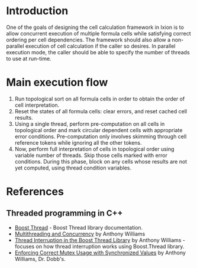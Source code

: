 # Introduction
One of the goals of designing the cell calculation framework in Ixion is to allow concurrent execution of multiple formula cells while satisfying correct ordering per cell dependencies.  The framework should also allow a non-parallel execution of cell calculation if the caller so desires.  In parallel execution mode, the caller should be able to specify the number of threads to use at run-time.

# Main execution flow
1. Run topological sort on all formula cells in order to obtain the order of cell interpretation.
2. Reset the states of all formula cells: clear errors, and reset cached cell results.
3. Using a single thread, perform pre-computation on all cells in topological order and mark circular dependent cells with appropriate error conditions.  Pre-computation only involves skimming through cell reference tokens while ignoring all the other tokens.
4. Now, perform full interpretation of cells in topological order using variable number of threads.  Skip those cells marked with error conditions.  During this phase, block on any cells whose results are not yet computed, using thread condition variables.

# References
## Threaded programming in C++
* [Boost Thread](http://www.boost.org/doc/libs/1_43_0/doc/html/thread.html) - Boost Thread library documentation.
* [Multithreading and Concurrency](http://www.justsoftwaresolutions.co.uk/threading/) by Anthony Williams
* [Thread Interruption in the Boost Thread Library](http://www.justsoftwaresolutions.co.uk/threading/thread-interruption-in-boost-thread-library.html) by Anthony Williams - focuses on how thread interruption works using Boost.Thread library.
* [Enforcing Correct Mutex Usage with Synchronized Values](http://www.drdobbs.com/cpp/225200269) by Anthony Williams, Dr. Dobb's.
